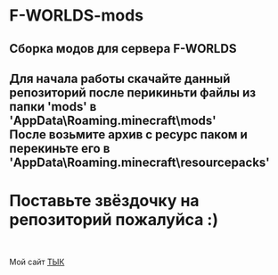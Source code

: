 # F-WORLDS-mods
Сборка модов для сервера F-WORLDS
---
Для начала работы скачайте данный репозиторий после перикиньти файлы из папки 'mods' в 'AppData\Roaming\.minecraft\mods'
<br>
После возьмите архив с ресурс паком и перекиньте его в 'AppData\Roaming\.minecraft\resourcepacks'
---
<h1>Поставьте звёздочку на репозиторий пожалуйса :)</h1>
<br>

Мой сайт <a href="https://foksf.fun">ТЫК<a/>
